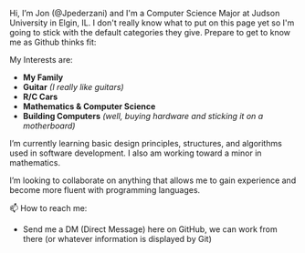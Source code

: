 Hi, I’m Jon (@Jpederzani) and I'm a Computer Science Major at Judson University in Elgin, IL.  I don't really know what to put on this page yet so I'm going to stick with the default categories they give.  Prepare to get to know me as Github thinks fit:

My Interests are:
  - **My Family**
  - **Guitar** *(I really like guitars)*
  - **R/C Cars** 
  - **Mathematics & Computer Science**
  - **Building Computers** *(well, buying hardware and sticking it on a motherboard)*
	
	
I’m currently learning basic design principles, structures, and algorithms used in software development.  I also am working toward a minor in mathematics.

I’m looking to collaborate on anything that allows me to gain experience and become more fluent with programming languages.

📫 How to reach me:
  - Send me a DM (Direct Message) here on GitHub, we can work from there (or whatever information is displayed by Git)
